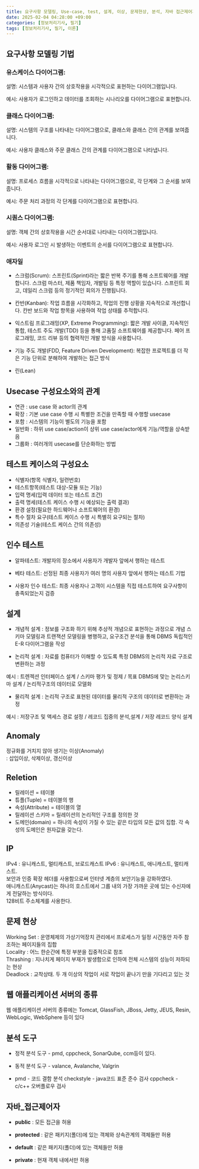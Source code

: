 ```yaml
---
title: 요구사항 모델링, Use-case, test, 설계, 이상, 문제현상, 분석, 자바 접근제어자
date: 2025-02-04 04:28:00 +09:00
categories: [정보처리기사, 필기]
tags: [정보처리기사, 필기, 이론]
---
```

## 요구사항 모델링 기법
### 유스케이스 다이어그램:

설명: 시스템과 사용자 간의 상호작용을 시각적으로 표현하는 다이어그램입니다.

예시: 사용자가 로그인하고 데이터를 조회하는 시나리오를 다이어그램으로 표현합니다.

### 클래스 다이어그램:

설명: 시스템의 구조를 나타내는 다이어그램으로, 클래스와 클래스 간의 관계를 보여줍니다.

예시: 사용자 클래스와 주문 클래스 간의 관계를 다이어그램으로 나타냅니다.

### 활동 다이어그램:

설명: 프로세스 흐름을 시각적으로 나타내는 다이어그램으로, 각 단계와 그 순서를 보여줍니다.

예시: 주문 처리 과정의 각 단계를 다이어그램으로 표현합니다.

### 시퀀스 다이어그램:

설명: 객체 간의 상호작용을 시간 순서대로 나타내는 다이어그램입니다.

예시: 사용자 로그인 시 발생하는 이벤트의 순서를 다이어그램으로 표현합니다.

### 애자일

- 스크럼(Scrum):
스프린트(Sprint)라는 짧은 반복 주기를 통해 소프트웨어를 개발합니다.
스크럼 마스터, 제품 책임자, 개발팀 등 특정 역할이 있습니다.
스프린트 회고, 데일리 스크럼 등의 정기적인 회의가 진행됩니다.

- 칸반(Kanban):
작업 흐름을 시각화하고, 작업의 진행 상황을 지속적으로 개선합니다.
칸반 보드와 작업 항목을 사용하여 작업 상태를 추적합니다.

- 익스트림 프로그래밍(XP, Extreme Programming):
짧은 개발 사이클, 지속적인 통합, 테스트 주도 개발(TDD) 등을 통해 고품질 소프트웨어를 제공합니다.
페어 프로그래밍, 코드 리뷰 등의 협력적인 개발 방식을 사용합니다.

- 기능 주도 개발(FDD, Feature Driven Development):
복잡한 프로젝트를 더 작은 기능 단위로 분해하여 개발하는 접근 방식

- 린(Lean)


## Usecase 구성요소와의 관계
- 연관 : use case 와 actor의 관계
- 확장 : 기본 use case 수행 시 특별한 조건을 만족할 때 수행할 usecase
- 포함 : 시스템의 기능이 별도의 기능을 포함
- 일반화 : 하위 use case/action이 상위 use case/actor에게 기능/역할을 상속받음
- 그룹화 : 여러개의 usecase를 단순화하는 방법

## 테스트 케이스의 구성요소

- 식별자(항목 식별자, 일련번호)
- 테스트항목(테스트 대상-모듈 또는 기능)
- 입력 명세(입력 데이터 또는 테스트 조건)
- 출력 명세(테스트 케이스 수행 시 예상되는 출력 결과)
- 환경 설정(필요한 하드웨어나 소프트웨어의 환경)
- 특수 절차 요구(테스트 케이스 수행 시 특별히 요구되는 절차)
- 의존성 기술(테스트 케이스 간의 의존성)

## 인수 테스트
- 알파테스트: 개발자의 장소에서 사용자가 개발자 앞에서 행하는 테스트

- 베타 테스트: 선정된 최종 사용자가 여러 명의 사용자 앞에서 행하는 테스트 기법

- 사용자 인수 테스트: 최종 사용자나 고객이 시스템을 직접 테스트하여 요구사항이 충족되었는지 검증

## 설계
- 개념적 설계 : 정보를 구조화 하기 위해 추상적 개념으로 표현하는 과정으로 개념 스키마 모델링과 트랜잭션 모델링을 병행하고, 요구조건 분석을 통해 DBMS 독립적인 E-R 다이어그램을 작성

- 논리적 설계 : 자료를 컴퓨터가 이해할 수 있도록 특정 DBMS의 논리적 자료 구조로 변환하는 과정   

예시 : 트렌젝션 인터페이스 설계 / 스키마 평가 및 정제 / 목표 DBMS에 맞는 논리스키마 설계 / 논리적구조의 데이터로 모델화

- 물리적 설계 : 논리적 구조로 표현된 데이터를 물리적 구조의 데이터로 변환하는 과정   

예시 : 저장구조 및 액세스 경로 설정 / 레코드 집중의 분석,설계 / 저장 레코드 양식 설계

## Anomaly
정규화를 거치지 않아 생기는 이상(Anomaly)   
: 삽입이상, 삭제이상, 갱신이상

## Reletion
- 릴레이션 = 테이블
- 튜플(Tuple) = 테이블의 행
- 속성(Attribute) = 테이블의 열
- 릴레이션 스키마 = 릴레이션의 논리적인 구조를 정의한 것   
- 도메인(domain) = 하나의 속성이 가질 수 있는 같은 타입의 모든 값의 집합. 각 속성의 도메인은 원자값을 갖는다.

## IP
IPv4 : 유니캐스트, 멀티캐스트, 브로드캐스트
IPv6 : 유니캐스트, 애니캐스트, 멀티캐스트.   
보안과 인증 확장 헤더를 사용함으로써 인터넷 계층의 보안기능을 강화하였다.   
애니캐스트(Anycast)는 하나의 호스트에서 그룹 내의 가장 가까운 곳에 있는 수신자에게 전달하는 방식이다.   
128비트 주소체계를 사용한다.

## 문제 현상
Working Set : 운영체제의 가상기억장치 관리에서 프로세스가 일정 시간동안 자주 참조하는 페이지들의 집합   
Locality : 어느 한순간에 특정 부분을 집중적으로 참조   
Thrashing : 지나치게 페이지 부재가 발생함으로 인하여 전체 시스템의 성능이 저하되는 현상   
Deadlock : 교착상태. 두 개 이상의 작업이 서로 작업이 끝나기 만을 기다리고 있는 것


## 웹 애플리케이션 서버의 종류

웹 애플리케이션 서버의 종류에는
Tomcat, GlassFish, JBoss, Jetty, JEUS, Resin, WebLogic, WebSphere 등이 있다

## 분석 도구
- 정적 분석 도구 - pmd, cppcheck, SonarQube, ccm등이 있다.

- 동적 분석 도구 - valance, Avalanche, Valgrin

- pmd - 코드 결함 분석
checkstyle - java코드 표준 준수 검사
cppcheck   - c/c++ 오버플로우 검사

## 자바_접근제어자
- **public** : 모든 접근을 허용

- **protected** : 같은 패키지(폴더)에 있는 객체와 상속관계의 객체들만 허용

- **default** : 같은 패키지(폴더)에 있는 객체들만 허용

- **private** : 현재 객체 내에서만 허용